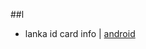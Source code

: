 ##l

  * lanka id card info | [android](https://play.google.com/store/apps/details?id=com.mri.idinfo)
